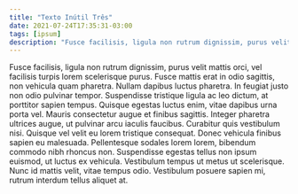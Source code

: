 ```yaml
---
title: "Texto Inútil Três"
date: 2021-07-24T17:35:31-03:00
tags: [ipsum]
description: "Fusce facilisis, ligula non rutrum dignissim, purus velit mattis orci, vel facilisis turpis lorem scelerisque purus"
---
```


Fusce facilisis, ligula non rutrum dignissim, purus velit mattis orci, vel facilisis turpis lorem scelerisque purus. Fusce mattis erat in odio sagittis, non vehicula quam pharetra. Nullam dapibus luctus pharetra. In feugiat justo non odio pulvinar tempor. Suspendisse tristique ligula ac leo dictum, at porttitor sapien tempus. Quisque egestas luctus enim, vitae dapibus urna porta vel. Mauris consectetur augue et finibus sagittis. Integer pharetra ultrices augue, ut pulvinar arcu iaculis faucibus. Curabitur quis vestibulum nisi. Quisque vel velit eu lorem tristique consequat. Donec vehicula finibus sapien eu malesuada. Pellentesque sodales lorem lorem, bibendum commodo nibh rhoncus non. Suspendisse egestas tellus non ipsum euismod, ut luctus ex vehicula. Vestibulum tempus ut metus ut scelerisque. Nunc id mattis velit, vitae tempus odio. Vestibulum posuere sapien mi, rutrum interdum tellus aliquet at.
